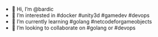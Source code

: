- 👋 Hi, I’m @bardic
- 👀 I’m interested in #docker #unity3d #gamedev #devops
- 🌱 I’m currently learning #golang #netcodeforgameobjects
- 💞️ I’m looking to collaborate on #golang or #devops 

<!---
bardic/bardic is a ✨ special ✨ repository because its `README.md` (this file) appears on your GitHub profile.
You can click the Preview link to take a look at your changes.
--->
